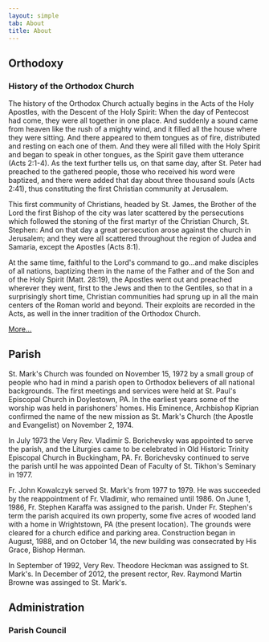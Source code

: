 ```yaml
---
layout: simple
tab: About
title: About
---
```

## Orthodoxy

### History of the Orthodox Church
The history of the Orthodox Church actually begins in the Acts of the Holy Apostles, with the Descent of the Holy Spirit: When the day of Pentecost had come, they were all together in one place. And suddenly a sound came from heaven like the rush of a mighty wind, and it filled all the house where they were sitting. And there appeared to them tongues as of fire, distributed and resting on each one of them. And they were all filled with the Holy Spirit and began to speak in other tongues, as the Spirit gave them utterance (Acts 2:1-4). As the text further tells us, on that same day, after St. Peter had preached to the gathered people, those who received his word were baptized, and there were added that day about three thousand souls (Acts 2:41), thus constituting the first Christian community at Jerusalem.

This first community of Christians, headed by St. James, the Brother of the Lord the first Bishop of the city was later scattered by the persecutions which followed the stoning of the first martyr of the Christian Church, St. Stephen: And on that day a great persecution arose against the church in Jerusalem; and they were all scattered throughout the region of Judea and Samaria, except the Apostles (Acts 8:1).

At the same time, faithful to the Lord's command to go...and make disciples of all nations, baptizing them in the name of the Father and of the Son and of the Holy Spirit (Matt. 28:19), the Apostles went out and preached wherever they went, first to the Jews and then to the Gentiles, so that in a surprisingly short time, Christian communities had sprung up in all the main centers of the Roman world and beyond. Their exploits are recorded in the Acts, as well in the inner tradition of the Orthodox Church.

[More...](/orthodoxy/index.html)

## Parish
St. Mark's Church was founded on November 15, 1972 by a small group of people who had in mind a parish open to Orthodox believers of all national backgrounds. The first meetings and services were held at St. Paul's Episcopal Church in Doylestown, PA. In the earliest years some of the worship was held in parishoners' homes. His Eminence, Archbishop Kiprian confirmed the name of the new mission as St. Mark's Church (the Apostle and Evangelist) on November 2, 1974.

In July 1973 the Very Rev. Vladimir S. Borichevsky was appointed to serve the parish, and the Liturgies came to be celebrated in Old Historic Trinity Episcopal Church in Buckingham, PA. Fr. Borichevsky continued to serve the parish until he was appointed Dean of Faculty of St. Tikhon's Seminary in 1977.

Fr. John Kowalczyk served St. Mark's from 1977 to 1979. He was succeeded by the reappointment of Fr. Vladimir, who remained until 1986. On June 1, 1986, Fr. Stephen Karaffa was assigned to the parish. Under Fr. Stephen's term the parish acquired its own property, some five acres of wooded land with a home in Wrightstown, PA (the present location). The grounds were cleared for a church edifice and parking area. Construction began in August, 1988, and on October 14, the new building was consecrated by His Grace, Bishop Herman.

In September of 1992, Very Rev. Theodore Heckman was assigned to St. Mark's. In December of 2012, the present rector, Rev. Raymond Martin Browne was assinged to St. Mark's.

## Administration

### Parish Council
